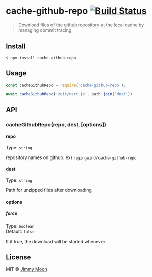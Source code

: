 # cache-github-repo [![Build Status](https://travis-ci.org/ragingwind/cache-github-repo.svg?branch=master)](https://travis-ci.org/ragingwind/cache-github-repo)

> Download files of the github repository at the local cache by managing commit tracing


## Install

```
$ npm install cache-github-repo
```


## Usage

```js
const cacheGithubRepo = require('cache-github-repo');

await cacheGithubRepo('zeit/next.js', path.join('dest'))
```

## API

### cacheGithubRepo(repo, dest, [options])

#### repo

Type: `string`

repository names on github. ex) `ragingwind/cache-github-repo`

#### dest

Type: `string`

Path for unzipped files after downloading

#### options

##### force

Type: `boolean`<br>
Default: `false`

If it true, the download will be started whenever

## License

MIT © [Jimmy Moon](http://ragingwind.me)

